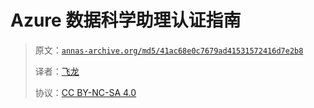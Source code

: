 # Azure 数据科学助理认证指南

> 原文：[`annas-archive.org/md5/41ac68e0c7679ad41531572416d7e2b8`](https://annas-archive.org/md5/41ac68e0c7679ad41531572416d7e2b8)
> 
> 译者：[飞龙](https://github.com/wizardforcel)
> 
> 协议：[CC BY-NC-SA 4.0](http://creativecommons.org/licenses/by-nc-sa/4.0/)